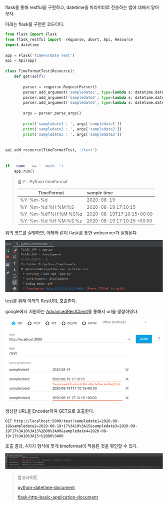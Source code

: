 flask를 통해 restful을 구현하고, datetime을 파라미터로 전송하는 법에 대해서 알아보자.



아래는 flask를 구현한 코드이다. 


```python
from flask import Flask
from flask_restful import  reqparse, abort, Api, Resource
import datetime

app = Flask('TimeFormate Test')
api = Api(app)

class TimeFormatTest(Resource):
    def get(self):

        parser = reqparse.RequestParser()
        parser.add_argument('sampledate1', type=lambda s: datetime.datetime.strptime(s, '%Y-%m-%d'))
        parser.add_argument('sampledate2', type=lambda s: datetime.datetime.strptime(s, '%Y-%m-%d %H:%M:%S'))
        parser.add_argument('sampledate3', type=lambda s: datetime.datetime.strptime(s, '%Y-%m-%dT%H:%M:%S%z'))

        args = parser.parse_args()

        print('sampledate1 : ', args['sampledate1'])
        print('sampledate2 : ', args['sampledate2'])
        print('sampledate3 : ', args['sampledate3'])


api.add_resource(TimeFormatTest, '/test')


if __name__ == '__main__':
    app.run()
```


> 참고 :  Python timeformat
>
> | TimeFormat           | sample time                |
> | -------------------- | :------------------------- |
> | %Y-%m-%d             | 2020-08-19                 |
> | %Y-%m-%d %H:%M:%S    | 2020-08-19 17:10:15        |
> | %Y-%m-%dT%H:%M:%S%z  | 2020-08-19T17:10:15+00:00  |
> | %Y-%m-%d %H:%M:%S %z | 2020-08-19 17:10:15 +00:00 |
>



위의 코드를 실행하면, 아래와 같이 flask를 통한 webserver가 실행된다. 

![1597888533233](python-restful-datetime.assets/1597888533233.png)



test를 위해 아래의 RestURL 호출한다.

google에서 지원하는 [AdvancedRestClient](<https://chrome.google.com/webstore/detail/advanced-rest-client/hgmloofddffdnphfgcellkdfbfbjeloo>)를 통해서 url을 생성하였다. 

![1597890920270](python-restful-datetime.assets/1597890920270.png)



생성한 URL을 Encoder하여 GET으로 호출한다.

```http
GET http://localhost:5000/test?sampledate1=2020-08-19&sampledate2=2020-08-19+17%3A10%3A15&sampledate3=2020-08-19T17%3A10%3A15%2B00%3A00&sampledate4=2020-08-19+17%3A10%3A15+%2B00%3A00
```



호출 결과, 4가지 형식에 맞게 timeformat이 적용된 것을 확인할 수 있다. 

![1597888635516](python-restful-datetime.assets/1597888635516.png)







> 참고사이트 
>
> [python-datetime-document](<https://docs.python.org/3/library/datetime.html#datetime.datetime.fromisoformat>)
>
> [flask-http-basic-application-document](<https://flask-docs-kr.readthedocs.io/ko/latest/quickstart.html>)